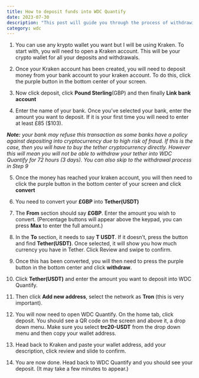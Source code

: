 ```yaml
---
title: How to deposit funds into WDC Quantify
date: 2023-07-30
description: "This post will guide you through the process of withdrawing some or all of your WDC Quantify balance into your cryptocurrency Kraken wallet."
category: wdc
---
```


1. You can use any krypto wallet you want but I will be using Kraken. To start with, you will need to open a Kraken account. This will be your crypto wallet for all your deposits and withdrawals.

2. Once your Kraken account has been created, you will need to deposit money from your bank account to your kraken account. To do this, click the purple button in the bottom center of your screen.

3. Now click deposit, click **Pound Sterling**(GBP) and then finally **Link bank account**

4. Enter the name of your bank. Once you’ve selected your bank, enter the amount you want to deposit. If it is your first time you will need to enter at least £85 ($103).

_**Note:** your bank may refuse this transaction as some banks have a policy against depositing into cryptocurrency due to high risk of fraud. If this is the case, then you will have to buy the tether cryptocurrency directly. However this will mean you will not be able to withdraw your tether into WDC Quantify for 72 hours (3 days). You can also skip to the withdrawal process in Step 9_

5. Once the money has reached your kraken account, you will then need to click the purple button in the bottom center of your screen and click **convert**

6. You need to convert your **£GBP** into **Tether(USDT)**

7. The **From** section should say **£GBP**. Enter the amount you wish to convert. (Percentage buttons will appear above the keypad, you can press **Max** to enter the full amount.)

8. In the **To** section, it needs to say **T USDT**. If it doesn’t, press the button and find **Tether(USDT)**. Once selected, it will show you how much currency you have in Tether. Click Review and swipe to confirm.

9. Once this has been converted, you will then need to press the purple button in the bottom center and click **withdraw**.

10. Click **Tether(USDT)** and enter the amount you want to deposit into WDC Quantify.
 
11. Then click **Add new address**, select the network as **Tron** (this is very important).

12. You will now need to open WDC Quantify. On the home tab, click deposit. You should see a QR code on the screen and above it, a drop down menu. Make sure you select **trc20-USDT** from the drop down menu and then copy your wallet address.

13. Head back to Kraken and paste your wallet address, add your description, click review and slide to confirm.

14. You are now done. Head back to WDC Quantify and you should see your deposit. (It may take a few minutes to appear.)
